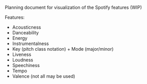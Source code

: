Planning document for visualization of the Spotify features (WIP)

Features:
- Acousticness
- Danceability
- Energy
- Instrumentalness
- Key (pitch class notation) + Mode (major/minor)
- Liveness
- Loudness
- Speechiness
- Tempo 
- Valence
(not all may be used)